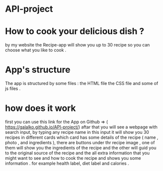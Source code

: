 # API-project

# How to cook your delicious dish ?

by my website the Recipe-app will show you up to 30 recipe so you can choose what you like to cook .

# App's structure

The app is structured by some files :
the HTML file
the CSS file
and some of js files .

# how does it work

first you can use this link for the App on Github => ( https://galalko.github.io/API-project/)
aftar that you will see a webpage with search input, by typing any recipe name in this input it will show you 30 recipes in different cards which card
has some details of the recipe ( name , photo , and ingredients ), there are buttons under thr recipe image , one of them will show you the ingredients of the recipe and the other will guid you to the original source of the recipe and the all extra information that you might want to see and how to cook the recipe and shows you some information . for example health label, diet label and calories .
